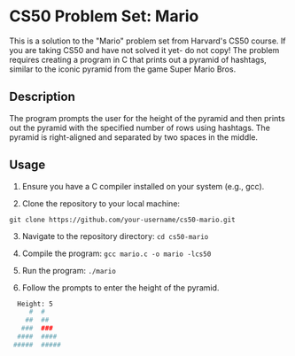 # CS50 Problem Set: Mario

This is a solution to the "Mario" problem set from Harvard's CS50 course. If you are taking CS50 and have not solved it yet- do not copy! The problem requires creating a program in C that prints out a pyramid of hashtags, similar to the iconic pyramid from the game Super Mario Bros.

## Description

The program prompts the user for the height of the pyramid and then prints out the pyramid with the specified number of rows using hashtags. The pyramid is right-aligned and separated by two spaces in the middle.

## Usage

1. Ensure you have a C compiler installed on your system (e.g., gcc).

2. Clone the repository to your local machine:

  `git clone https://github.com/your-username/cs50-mario.git`

3. Navigate to the repository directory:
  `cd cs50-mario`

4. Compile the program:
   `gcc mario.c -o mario -lcs50`

5. Run the program:
   `./mario`

6. Follow the prompts to enter the height of the pyramid.
 ```bash
   Height: 5
      #  #
     ##  ##
    ###  ###
   ####  ####
  #####  #####
